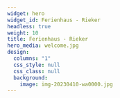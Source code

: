 ```yaml
---
widget: hero
widget_id: Ferienhaus - Rieker
headless: true
weight: 10
title: Ferienhaus - Rieker
hero_media: welcome.jpg
design:
  columns: "1"
  css_style: null
  css_class: null
  background:
    image: img-20230410-wa0000.jpg
---
```

